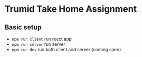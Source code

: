 # Trumid Take Home Assignment

## Basic setup
* `npm run client` run react app 
* `npm run server` run server
* `npm run dev` run both client and server (coming soon)
